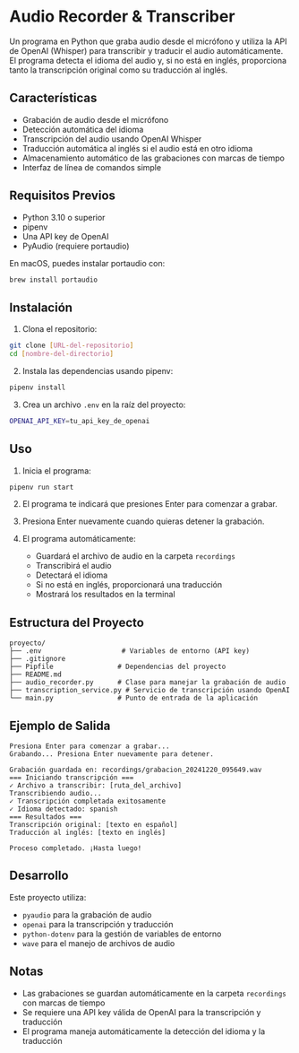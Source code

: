 # Audio Recorder & Transcriber

Un programa en Python que graba audio desde el micrófono y utiliza la API de OpenAI (Whisper) para transcribir y traducir el audio automáticamente. El programa detecta el idioma del audio y, si no está en inglés, proporciona tanto la transcripción original como su traducción al inglés.

## Características

- Grabación de audio desde el micrófono
- Detección automática del idioma
- Transcripción del audio usando OpenAI Whisper
- Traducción automática al inglés si el audio está en otro idioma
- Almacenamiento automático de las grabaciones con marcas de tiempo
- Interfaz de línea de comandos simple

## Requisitos Previos

- Python 3.10 o superior
- pipenv
- Una API key de OpenAI
- PyAudio (requiere portaudio)

En macOS, puedes instalar portaudio con:
```bash
brew install portaudio
```

## Instalación

1. Clona el repositorio:
```bash
git clone [URL-del-repositorio]
cd [nombre-del-directorio]
```

2. Instala las dependencias usando pipenv:
```bash
pipenv install
```

3. Crea un archivo `.env` en la raíz del proyecto:
```bash
OPENAI_API_KEY=tu_api_key_de_openai
```

## Uso

1. Inicia el programa:
```bash
pipenv run start
```

2. El programa te indicará que presiones Enter para comenzar a grabar.

3. Presiona Enter nuevamente cuando quieras detener la grabación.

4. El programa automáticamente:
   - Guardará el archivo de audio en la carpeta `recordings`
   - Transcribirá el audio
   - Detectará el idioma
   - Si no está en inglés, proporcionará una traducción
   - Mostrará los resultados en la terminal

## Estructura del Proyecto

```
proyecto/
├── .env                    # Variables de entorno (API key)
├── .gitignore             
├── Pipfile                # Dependencias del proyecto
├── README.md              
├── audio_recorder.py      # Clase para manejar la grabación de audio
├── transcription_service.py # Servicio de transcripción usando OpenAI
└── main.py                # Punto de entrada de la aplicación
```

## Ejemplo de Salida

```
Presiona Enter para comenzar a grabar...
Grabando... Presiona Enter nuevamente para detener.

Grabación guardada en: recordings/grabacion_20241220_095649.wav
=== Iniciando transcripción ===
✓ Archivo a transcribir: [ruta_del_archivo]
Transcribiendo audio...
✓ Transcripción completada exitosamente
✓ Idioma detectado: spanish
=== Resultados ===
Transcripción original: [texto en español]
Traducción al inglés: [texto en inglés]

Proceso completado. ¡Hasta luego!
```

## Desarrollo

Este proyecto utiliza:
- `pyaudio` para la grabación de audio
- `openai` para la transcripción y traducción
- `python-dotenv` para la gestión de variables de entorno
- `wave` para el manejo de archivos de audio

## Notas

- Las grabaciones se guardan automáticamente en la carpeta `recordings` con marcas de tiempo
- Se requiere una API key válida de OpenAI para la transcripción y traducción
- El programa maneja automáticamente la detección del idioma y la traducción
